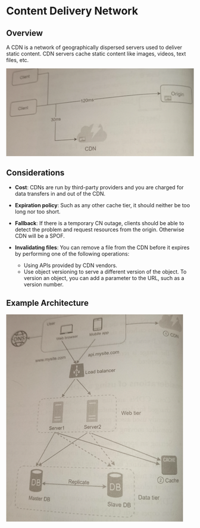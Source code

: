 # Content Delivery Network

## Overview

A CDN is a network of geographically dispersed servers used to deliver static content. CDN servers cache static content like images, videos, text files, etc.

![](2021-08-28-20-28-02.png)

## Considerations

* **Cost**: CDNs are run by third-party providers and you are charged for data transfers in and out of the CDN.

* **Expiration policy**: Such as any other cache tier, it should neither be too long nor too short.

* **Fallback**: If there is a temporary CN outage, clients should be able to detect the problem and request resources from the origin. Otherwise CDN will be a SPOF.

* **Invalidating files**: You can remove a file from the CDN before it expires by performing one of the following operations:
  * Using APIs provided by CDN vendors.
  * Use object versioning to serve a different version of the object. To version an object, you can add a parameter to the URL, such as a version number.

## Example Architecture

![](2021-08-28-20-27-23.png)

